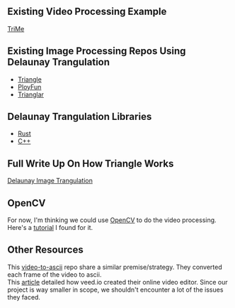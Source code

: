 ## Existing Video Processing Example
[TriMe](https://scottmadethis.net/interactive/trime/)
## Existing Image Processing Repos Using Delaunay Trangulation
- [Triangle](https://github.com/esimov/triangle)
- [PloyFun](https://github.com/hugeterry/PloyFun)
- [Trianglar](https://github.com/tdh8316/triangler)
## Delaunay Trangulation Libraries 
- [Rust](https://github.com/mourner/delaunator-rs)
- [C++](https://github.com/delfrrr/delaunator-cpp)
## Full Write Up On How Triangle Works
[Delaunay Image Trangulation](https://esimov.com/2019/04/image-triangulation-in-go#.YK_7eKhKguV)
## OpenCV
For now, I'm thinking we could use [OpenCV](https://opencv.org/) to do the video processing. Here's a [tutorial](https://solarianprogrammer.com/2015/06/04/opencv-video-editing-tutorial/) I found
for it.
## Other Resources
This [video-to-ascii](https://github.com/joelibaceta/video-to-ascii) repo share a similar premise/strategy. They converted each frame of the video to ascii.  
This [article](https://www.veed.io/blog/how-to-build-a-video-editor/) detailed how veed.io created their online video editor. Since our project is way smaller in scope, we shouldn't encounter a lot of the issues they faced.

